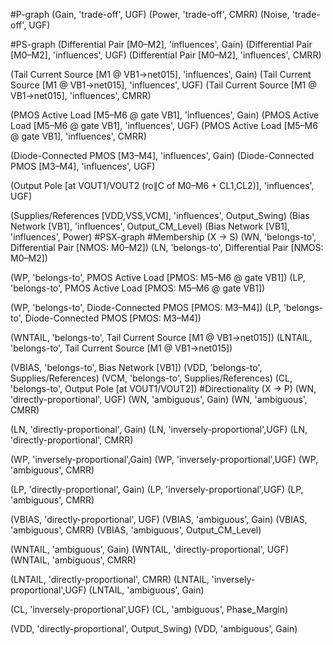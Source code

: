 #P-graph
(Gain, 'trade-off', UGF)
(Power, 'trade-off', CMRR)
(Noise, 'trade-off', UGF)

#PS-graph
(Differential Pair [M0–M2], 'influences', Gain)
(Differential Pair [M0–M2], 'influences', UGF)
(Differential Pair [M0–M2], 'influences', CMRR)
 
(Tail Current Source [M1 @ VB1→net015], 'influences', Gain)
(Tail Current Source [M1 @ VB1→net015], 'influences', UGF)
(Tail Current Source [M1 @ VB1→net015], 'influences', CMRR)
 
(PMOS Active Load [M5–M6 @ gate VB1], 'influences', Gain)
(PMOS Active Load [M5–M6 @ gate VB1], 'influences', UGF)
(PMOS Active Load [M5–M6 @ gate VB1], 'influences', CMRR)

(Diode-Connected PMOS [M3–M4], 'influences', Gain)
(Diode-Connected PMOS [M3–M4], 'influences', UGF)
 
(Output Pole [at VOUT1/VOUT2 (ro∥C of M0–M6 + CL1,CL2)], 'influences', UGF)

(Supplies/References [VDD,VSS,VCM], 'influences', Output_Swing)
(Bias Network [VB1], 'influences', Output_CM_Level)
(Bias Network [VB1], 'influences', Power)
#PSX-graph
#Membership (X → S)
(WN, 'belongs-to', Differential Pair [NMOS: M0–M2])
(LN, 'belongs-to', Differential Pair [NMOS: M0–M2])
                                      
(WP, 'belongs-to', PMOS Active Load [PMOS: M5–M6 @ gate VB1])
(LP, 'belongs-to', PMOS Active Load [PMOS: M5–M6 @ gate VB1])

(WP, 'belongs-to', Diode-Connected PMOS [PMOS: M3–M4])
(LP, 'belongs-to', Diode-Connected PMOS [PMOS: M3–M4])
                                         
(WNTAIL, 'belongs-to', Tail Current Source [M1 @ VB1→net015])
(LNTAIL, 'belongs-to', Tail Current Source [M1 @ VB1→net015])
                                            
(VBIAS, 'belongs-to', Bias Network [VB1])
(VDD, 'belongs-to', Supplies/References)
(VCM, 'belongs-to', Supplies/References)
(CL, 'belongs-to', Output Pole [at VOUT1/VOUT2])
#Directionality (X → P)
(WN, 'directly-proportional', UGF)
(WN, 'ambiguous', Gain)
(WN, 'ambiguous', CMRR)

(LN, 'directly-proportional', Gain)
(LN, 'inversely-proportional',UGF)
(LN, 'directly-proportional', CMRR)

(WP, 'inversely-proportional',Gain)
(WP, 'inversely-proportional',UGF)
(WP, 'ambiguous', CMRR)

(LP, 'directly-proportional', Gain)
(LP, 'inversely-proportional',UGF)
(LP, 'ambiguous', CMRR)

(VBIAS, 'directly-proportional', UGF)
(VBIAS, 'ambiguous', Gain)
(VBIAS, 'ambiguous', CMRR)
(VBIAS, 'ambiguous', Output_CM_Level)

(WNTAIL, 'ambiguous', Gain)
(WNTAIL, 'directly-proportional', UGF)
(WNTAIL, 'ambiguous', CMRR)

(LNTAIL, 'directly-proportional', CMRR)
(LNTAIL, 'inversely-proportional',UGF)
(LNTAIL, 'ambiguous', Gain)

(CL, 'inversely-proportional',UGF)
(CL, 'ambiguous', Phase_Margin)

(VDD, 'directly-proportional', Output_Swing)
(VDD, 'ambiguous', Gain)